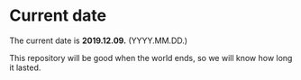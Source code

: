 # Current date

The current date is **2019.12.09.** (YYYY.MM.DD.)

This repository will be good when the world ends, so we will know how long it lasted.
